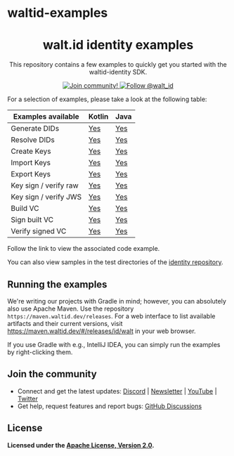 # waltid-examples

<div align="center">
 <h1>walt.id identity examples</h1>
 <p>This repository contains a few examples to quickly get you started with the waltid-identity SDK.
</p>

<a href="https://walt.id/community">
<img src="https://img.shields.io/badge/Join-The Community-blue.svg?style=flat" alt="Join community!" />
</a>
<a href="https://twitter.com/intent/follow?screen_name=walt_id">
<img src="https://img.shields.io/twitter/follow/walt_id.svg?label=Follow%20@walt_id" alt="Follow @walt_id" />
</a>
</div>

For a selection of examples, please take a look at the following table:

| Examples available    | Kotlin                                                                                                           | Java                                                                                               |
|-----------------------|------------------------------------------------------------------------------------------------------------------|----------------------------------------------------------------------------------------------------|
| Generate DIDs         | [Yes](https://github.com/walt-id/waltid-examples/blob/main/src/main/kotlin/did/create/key_method.kt)             | [Yes](https://github.com/walt-id/waltid-examples/blob/main/src/main/java/waltid/DidExamples.java)  |
| Resolve DIDs          | [Yes](https://github.com/walt-id/waltid-examples/blob/main/src/main/kotlin/did/resolve/key_method.kt)            | [Yes](https://github.com/walt-id/waltid-examples/blob/main/src/main/java/waltid/DidExamples.java)  |
| Create Keys           | [Yes](https://github.com/walt-id/waltid-examples/blob/main/src/main/kotlin/crypto/create/ed25519.kt)             | [Yes](https://github.com/walt-id/waltid-examples/blob/main/src/main/java/waltid/KeysExamples.java) |
| Import Keys           | [Yes](https://github.com/walt-id/waltid-examples/blob/main/src/main/kotlin/crypto/import_key/ed25519_jwk.kt)     | [Yes](https://github.com/walt-id/waltid-examples/blob/main/src/main/java/waltid/KeysExamples.java) |
| Export Keys           | [Yes](https://github.com/walt-id/waltid-examples/blob/main/src/main/kotlin/crypto/export_key/export_jwk.kt)      | [Yes](https://github.com/walt-id/waltid-examples/blob/main/src/main/java/waltid/KeysExamples.java) |
| Key sign / verify raw | [Yes](https://github.com/walt-id/waltid-examples/blob/main/src/main/kotlin/crypto/sign_verify/S_ed25519_RAW.kt)  | [Yes](https://github.com/walt-id/waltid-examples/blob/main/src/main/java/waltid/KeysExamples.java) |
| Key sign / verify JWS | [Yes](https://github.com/walt-id/waltid-examples/blob/main/src/main/kotlin/crypto/sign_verify/SV_ed25519_JWS.kt) | [Yes](https://github.com/walt-id/waltid-examples/blob/main/src/main/java/waltid/KeysExamples.java) |
| Build VC              | [Yes](https://github.com/walt-id/waltid-examples/blob/main/src/main/kotlin/vc/build_vc.kt)                       | [Yes](https://github.com/walt-id/waltid-examples/blob/main/src/main/java/waltid/VcExamples.java)   |
| Sign built VC         | [Yes](https://github.com/walt-id/waltid-examples/blob/main/src/main/kotlin/vc/sign_vc.kt)                        | [Yes](https://github.com/walt-id/waltid-examples/blob/main/src/main/java/waltid/VcExamples.java)   |
| Verify signed VC      | [Yes](https://github.com/walt-id/waltid-examples/blob/main/src/main/kotlin/vc/verify_vc.kt)                      | [Yes](https://github.com/walt-id/waltid-examples/blob/main/src/main/java/waltid/VcExamples.java)   |

Follow the link to view the associated code example.

You can also view samples in the test directories of
the [identity repository](https://github.com/walt-id/waltid-identity).

## Running the examples

We're writing our projects with Gradle in mind; however, you can absolutely also use Apache Maven.
Use the repository `https://maven.waltid.dev/releases`. For a web interface to list available artifacts and their
current versions,
visit https://maven.waltid.dev/#/releases/id/walt in your web browser.

If you use Gradle with e.g., IntelliJ IDEA, you can simply run the examples by right-clicking them.

## Join the community

* Connect and get the latest updates: <a href="https://discord.gg/AW8AgqJthZ">
  Discord</a> | <a href="https://walt.id/newsletter">
  Newsletter</a> | <a href="https://www.youtube.com/channel/UCXfOzrv3PIvmur_CmwwmdLA">
  YouTube</a> | <a href="https://mobile.twitter.com/walt_id" target="_blank">Twitter</a>
* Get help, request features and report bugs: <a href="https://github.com/walt-id/.github/discussions" target="_blank">
  GitHub
  Discussions</a>

## License

**Licensed under the [Apache License, Version 2.0](https://github.com/walt-id/waltid-ssikit/blob/master/LICENSE).**

